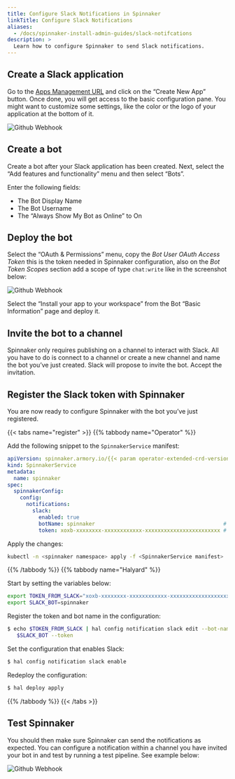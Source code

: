 ```yaml
---
title: Configure Slack Notifications in Spinnaker
linkTitle: Configure Slack Notifications
aliases:
  - /docs/spinnaker-install-admin-guides/slack-notifcations
description: >
  Learn how to configure Spinnaker to send Slack notifications.
---
```


## Create a Slack application

Go to the [Apps Management URL](https://api.slack.com/apps) and click on the “Create New App” button. Once done, you will get access to the basic configuration pane. You might want to customize some settings, like the color or the logo of your application at the bottom of it.

![Github Webhook](/images/slack-notifications-1.png)

## Create a bot

Create a bot after your Slack application has been created. Next, select the “Add features and functionality” menu and then select “Bots”.

Enter the following fields:

- The Bot Display Name
- The Bot Username
- The “Always Show My Bot as Online” to On

##  Deploy the bot

Select the “OAuth & Permissions” menu, copy the *Bot User OAuth Access Token* this is the token needed in Spinnaker configuration, also on the *Bot Token Scopes* section add a scope of type `chat:write` like in the screenshot below:

![Github Webhook](/images/slack-bot-credentials.png)

Select the “Install your app to your workspace” from the Bot “Basic Information” page and deploy it.

## Invite the bot to a channel

Spinnaker only requires publishing on a channel to interact with Slack. All you have to do is connect to a channel or create a new channel and name the bot you’ve just created. Slack will propose to invite the bot. Accept the invitation.

## Register the Slack token with Spinnaker

You are now ready to configure Spinnaker with the bot you’ve just registered.

{{< tabs name="register" >}}
{{% tabbody name="Operator" %}}

Add the following snippet to the `SpinnakerService` manifest:

```yaml
apiVersion: spinnaker.armory.io/{{< param operator-extended-crd-version >}}
kind: SpinnakerService
metadata:
  name: spinnaker
spec:
  spinnakerConfig:  
    config:
      notifications:
        slack:
          enabled: true
          botName: spinnaker                                         # The name of your slack bot.
          token: xoxb-xxxxxxxx-xxxxxxxxxxxx-xxxxxxxxxxxxxxxxxxxxxxxx # Your slack bot token. This field supports "encrypted" secret references 
```

Apply the changes:

```bash
kubectl -n <spinnaker namespace> apply -f <SpinnakerService manifest>
```

{{% /tabbody %}}
{{% tabbody name="Halyard" %}}

Start by setting the variables below:

```bash
export TOKEN_FROM_SLACK="xoxb-xxxxxxxx-xxxxxxxxxxxx-xxxxxxxxxxxxxxxxxxxxxxxx"
export SLACK_BOT=spinnaker
```

Register the token and bot name in the configuration:

```bash
$ echo $TOKEN_FROM_SLACK | hal config notification slack edit --bot-name \
   $SLACK_BOT --token
```

Set the configuration that enables Slack:

```bash
$ hal config notification slack enable
```

Redeploy the configuration:

```bash
$ hal deploy apply
```

{{% /tabbody %}}
{{< /tabs >}}

## Test Spinnaker

You should then make sure Spinnaker can send the notifications as expected. You can configure a notification within a channel you have invited your bot in and test by running a test pipeline. See example below:

![Github Webhook](/images/slack-notifications-3.png)
